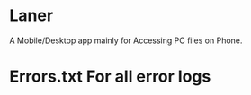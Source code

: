 # Laner

A Mobile/Desktop app mainly for Accessing PC files on Phone.
# Errors.txt For all error logs